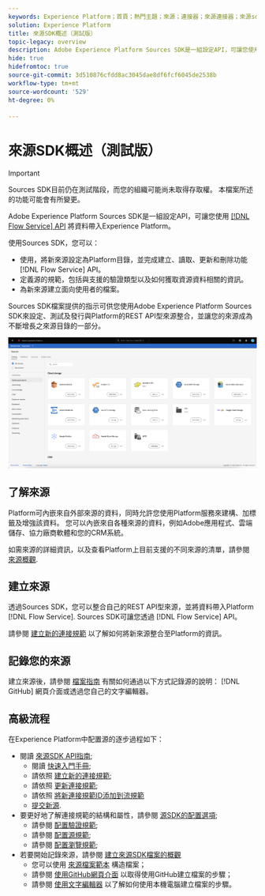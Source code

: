 ```yaml
---
keywords: Experience Platform；首頁；熱門主題；來源；連接器；來源連接器；來源sdk;sdk; SDK
solution: Experience Platform
title: 來源SDK概述（測試版）
topic-legacy: overview
description: Adobe Experience Platform Sources SDK是一組設定API，可讓您使用流量服務API整合REST API型來源，將資料帶入Experience Platform。
hide: true
hidefromtoc: true
source-git-commit: 3d510876cfdd8ac3045dae8df6fcf6045de2538b
workflow-type: tm+mt
source-wordcount: '529'
ht-degree: 0%

---
```


# 來源SDK概述（測試版）

>[!IMPORTANT]
>
>Sources SDK目前仍在測試階段，而您的組織可能尚未取得存取權。 本檔案所述的功能可能會有所變更。

Adobe Experience Platform Sources SDK是一組設定API，可讓您使用 [[!DNL Flow Service] API](https://www.adobe.io/experience-platform-apis/references/flow-service/) 將資料帶入Experience Platform。

使用Sources SDK，您可以：

* 使用，將新來源設定為Platform目錄，並完成建立、讀取、更新和刪除功能 [!DNL Flow Service] API。
* 定義源的規範，包括與支援的驗證類型以及如何獲取資源資料相關的資訊。
* 為新來源建立面向使用者的檔案。

Sources SDK檔案提供的指示可供您使用Adobe Experience Platform Sources SDK來設定、測試及發行與Platform的REST API型來源整合，並讓您的來源成為不斷增長之來源目錄的一部分。

![目錄](./assets/catalog.png)

## 了解來源

Platform可內嵌來自外部來源的資料，同時允許您使用Platform服務來建構、加標籤及增強該資料。 您可以內嵌來自各種來源的資料，例如Adobe應用程式、雲端儲存、協力廠商軟體和您的CRM系統。

如需來源的詳細資訊，以及查看Platform上目前支援的不同來源的清單，請參閱 [來源概觀](../home.md).

## 建立來源

透過Sources SDK，您可以整合自己的REST API型來源，並將資料帶入Platform [!DNL Flow Service]. Sources SDK可讓您透過 [!DNL Flow Service] API。

請參閱 [建立新的連接規範](./api/api-overview.md) 以了解如何將新來源整合至Platform的資訊。

## 記錄您的來源

建立來源後，請參閱 [檔案指南](./documentation/doc-overview.md) 有關如何通過以下方式記錄源的說明： [!DNL GitHub] 網頁介面或透過您自己的文字編輯器。

## 高級流程

在Experience Platform中配置源的逐步過程如下：

* 閱讀 [來源SDK API指南](./api/api-overview.md);
   * 閱讀 [快速入門手冊](./api/getting-started.md);
   * 請依照 [建立新的連接規範](./api/create.md);
   * 請依照 [更新連接規範](./api/update-connection-specs.md);
   * 請依照 [將新連接規範ID添加到流規範](./api/update-flow-specs.md)
   * [提交新源](./api/submit.md).
* 要更好地了解連接規範的結構和屬性，請參閱 [源SDK的配置選項](./config/config.md);
   * 請參閱 [配置驗證規範](./config/authspec.md);
   * 請參閱 [配置源規範](./config/sourcespec.md);
   * 請參閱 [配置瀏覽規範](./config/explorespec.md);
* 若要開始記錄來源，請參閱 [建立來源SDK檔案的概觀](./documentation/doc-overview.md)
   * 您可以使用 [來源檔案範本](./documentation/template.md) 構造檔案；
   * 請參閱 [使用GitHub網頁介面](./documentation/github.md) 以取得使用GitHub建立檔案的步驟；
   * 請參閱 [使用文字編輯器](./documentation/text-editor.md) 以了解如何使用本機電腦建立檔案的步驟。

